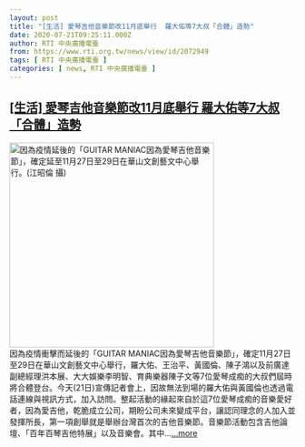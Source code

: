 ```yaml
---
layout: post
title: "[生活] 愛琴吉他音樂節改11月底舉行  羅大佑等7大叔「合體」造勢"
date: 2020-07-21T09:25:11.000Z
author: RTI 中央廣播電臺
from: https://www.rti.org.tw/news/view/id/2072949
tags: [ RTI 中央廣播電臺 ]
categories: [ news, RTI 中央廣播電臺 ]
---
```

<!--1595323511000-->
[[生活] 愛琴吉他音樂節改11月底舉行  羅大佑等7大叔「合體」造勢](https://www.rti.org.tw/news/view/id/2072949)
------

<div>
<img src="https://static.rti.org.tw/assets/thumbnails/2020/07/21/51a323262b0246f871096e3d46e70ca7.jpg" width="360" alt="因為疫情延後的「GUITAR MANIAC因為愛琴吉他音樂節」，確定延至11月27日至29日在華山文創藝文中心舉行。(江昭倫 攝)" title="因為疫情延後的「GUITAR MANIAC因為愛琴吉他音樂節」，確定延至11月27日至29日在華山文創藝文中心舉行。(江昭倫 攝)"><br>因為疫情衝擊而延後的「GUITAR MANIAC因為愛琴吉他音樂節」，確定11月27日至29日在華山文創藝文中心舉行，羅大佑、王治平、黃國倫、陳子鴻以及前廣達副總經理洪本展、大大娛樂李明智、育典樂器陳子文等7位愛琴成痴的大叔們屆時將合體登台。今天(21日)宣傳記者會上，因故無法到場的羅大佑與黃國倫也透過電話連線與視訊方式，加入訪問。整起活動的緣起來自於這7位愛琴成痴的音樂愛好者，因為愛吉他，乾脆成立公司，期盼公司未來變成平台，讓認同理念的人加入並發揮所長，第一項創舉就是舉辦台灣首次的吉他音樂節。音樂節活動包含吉他論壇、「百年百琴吉他特展」以及音樂會。其中...<a target="_blank" href="https://www.rti.org.tw/news/view/id/2072949">...more</a>
</div>
